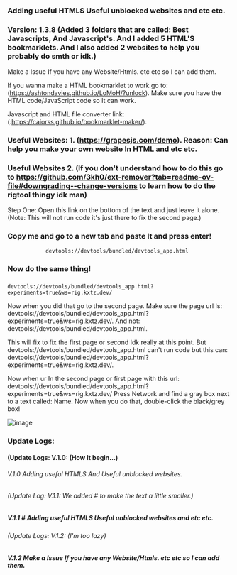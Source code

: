 ### Adding useful HTMLS Useful unblocked websites and etc etc.

### Version: 1.3.8 (Added 3 folders that are called: Best Javascripts, And Javascript's. And I added 5 HTML'S bookmarklets. And I also added 2 websites to help you probably do smth or idk.) 

Make a Issue If you have any Website/Htmls. etc etc so I can add them.

If you wanna make a HTML bookmarklet to work go to: (https://ashtondavies.github.io/LoMoH/?unlock). Make sure you have the HTML code/JavaScript code so It can work.

Javascript and HTML file converter link: (.https://caiorss.github.io/bookmarklet-maker/). 



### Useful Websites: 1. (https://grapesjs.com/demo). Reason: Can help you make your own website In HTML and etc etc.

### Useful Websites  2. (If you don't understand how to do this go to https://github.com/3kh0/ext-remover?tab=readme-ov-file#downgrading--change-versions to learn how to do the rigtool thingy idk man)

Step One:
Open this link on the bottom of the text and just leave it alone. (Note: This will not run code it's just there to fix the second page.)                      
  
### Copy me and go to a new tab and paste It and press enter!                                                                                  
                                    
                devtools://devtools/bundled/devtools_app.html


### Now do the same thing!

###   

    devtools://devtools/bundled/devtools_app.html?experiments=true&ws=rig.kxtz.dev/             
  
Now when you did that go to the second page. Make sure the page url Is: devtools://devtools/bundled/devtools_app.html?experiments=true&ws=rig.kxtz.dev/. And not: devtools://devtools/bundled/devtools_app.html.


This will fix to fix the first page or second Idk really at this point. But devtools://devtools/bundled/devtools_app.html can't run code but this can: devtools://devtools/bundled/devtools_app.html?experiments=true&ws=rig.kxtz.dev/.


Now when ur In the second page or first page with this url: devtools://devtools/bundled/devtools_app.html?experiments=true&ws=rig.kxtz.dev/ Press Network and find a gray box next to a text called: Name. Now when you do that, double-click the black/grey box! 

![image](https://github.com/user-attachments/assets/b6c7c6bd-1232-458e-80ad-e20666f1f026)




### Update Logs:

#### (Update Logs: V.1.0: (How It begin...)
###### V.1.0 Adding useful HTMLS And Useful unblocked websites. 

###### (Update Log: V.1.1: We added # to make the text a little smaller.)
##### V.1.1 # Adding useful HTMLS Useful unblocked websites and etc etc.

###### (Update Logs: V.1.2: (I'm too lazy)
##### V.1.2 Make a Issue If you have any Website/Htmls. etc etc so I can add them. 

